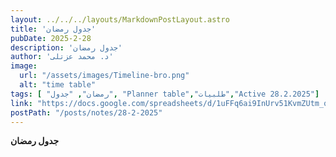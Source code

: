 ```yaml
---
layout: ../../../layouts/MarkdownPostLayout.astro
title: 'جدول رمضان'
pubDate: 2025-2-28
description: 'جدول رمضان'
author: 'د. محمد عزتلى'
image:
  url: "/assets/images/Timeline-bro.png"
  alt: "time table"
tags: [ "رمضان", "جدول", "Planner table","طلبيات","Active 28.2.2025"]
link: "https://docs.google.com/spreadsheets/d/1uFFq6ai9InUrv51KvmZUtm_qe2awAicJ/edit?usp=sharing&ouid=106439338913487915657&rtpof=true&sd=true"
postPath: "/posts/notes/28-2-2025"
---
```



**جدول رمضان**